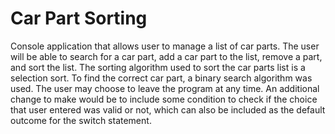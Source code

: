 # Car Part Sorting
Console application that allows user to manage a list of car parts.
The user will be able to search for a car part, add a car part to the list, remove a part,
and sort the list. The sorting algorithm used to sort the car parts list is a selection sort.
To find the correct car part, a binary search algorithm was used. The user may choose to leave 
the program at any time. An additional change to make would be to include some condition to 
check if the choice that user entered was valid or not, which can also be included as the default
outcome for the switch statement.
